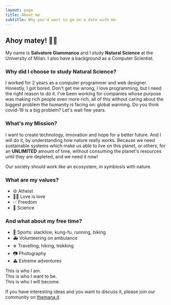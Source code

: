 ```yaml
---
layout: page
title: About me
subtitle: Why you'd want to go on a date with me
---
```


## Ahoy matey! 🏴‍☠️

My name is **Salvatore Giammanco** and I study **Natural Science** at the University of Milan. I also have a background as a Computer Scientist.

### Why did I choose to study Natural Science? 

I worked for 2 years as a computer programmer and web designer. Honestly, I got bored. Don't get me wrong, I love programming, but I need the right reason to do it. I've been working for companies whose purpose was making rich people even more rich, all of this without caring about the biggest problem the humanity is facing on: global warming. Do you think covid-19 is a big problem? Let's wait few years.

### What's my Mission?

I want to create technology, innovation and hope for a better future. And I will do it, by understanding how nature really works. Because we need sustainable systems which make us able to live on this planet, or others, for an **UNLIMITED** amount of time, without consuming the planet's resources until they are depleted, and we need it now!

Our society should work like an ecosystem, in symbiosis with nature.

### What are my values?
- ☮️ Atheist
- 🏳️‍🌈 Love is love
- ✅ Freedom
- 🔬 Science


### And what about my free time?
- 🚴 Sports: slackline, kung-fu, running, biking
- 🚑 Volunteering on ambulance
- ✈️ Travelling, hiking, trekking
- 📷 Photography
- ⚠️ Extreme adventures


This is who I am.<br>
This is who I want to be.<br>
This is who I will become. 

If you have interesting ideas and you want to discuss it, please join our community on [themana.it](https://www.themana.it).